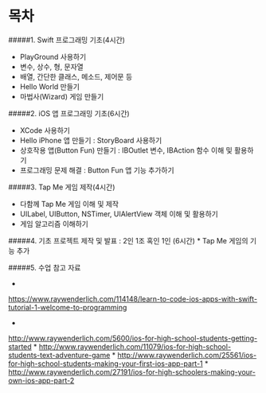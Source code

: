 # 목차

#####1. Swift 프로그래밍 기초(4시간)
* PlayGround 사용하기
* 변수, 상수, 형, 문자열
* 배열, 간단한 클래스, 메소드, 제어문 등
* Hello World 만들기
* 마법사(Wizard) 게임 만들기

#####2. iOS 앱 프로그래밍 기초(6시간)
* XCode 사용하기
* Hello iPhone 앱 만들기 : StoryBoard 사용하기
* 상호작용 앱(Button Fun) 만들기 : IBOutlet 변수, IBAction 함수 이해 및 활용하기
* 프로그래밍 문제 해결 : Button Fun 앱 기능 추가하기

#####3. Tap Me 게임 제작(4시간)
* 다함께 Tap Me 게임 이해 및 제작
* UILabel, UIButton, NSTimer, UIAlertView 객체 이해 및 활용하기
* 게임 알고리즘 이해하기

#####4. 기초 프로젝트 제작 및 발표 : 2인 1조 혹인 1인 (6시간) 
* 
Tap Me 게임의 기능 추가

#####5. 수업 참고 자료

* 
https://www.raywenderlich.com/114148/learn-to-code-ios-apps-with-swift-tutorial-1-welcome-to-programming


* 
http://www.raywenderlich.com/5600/ios-for-high-school-students-getting-started
*
http://www.raywenderlich.com/11079/ios-for-high-school-students-text-adventure-game
* 
http://www.raywenderlich.com/25561/ios-for-high-school-students-making-your-first-ios-app-part-1
* 
http://www.raywenderlich.com/27191/ios-for-high-schoolers-making-your-own-ios-app-part-2



